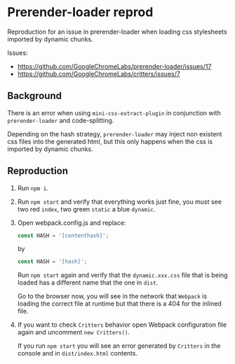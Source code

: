# Prerender-loader reprod

Reproduction for an issue in prerender-loader when loading css stylesheets imported by dynamic chunks.

Issues: 

* https://github.com/GoogleChromeLabs/prerender-loader/issues/17
* https://github.com/GoogleChromeLabs/critters/issues/7

## Background

There is an error when using `mini-css-extract-plugin` in conjunction with `prerender-loader` and code-splitting.

Depending on the hash strategy, `prerender-loader` may inject non existent css files into the generated html, but this only happens when the css is imported by dynamic chunks.

## Reproduction

1. Run `npm i`.

2. Run `npm start` and verify that everything works just fine, you must see two red `index`, two green `static` a blue `dynamic`.

3. Open webpack.config.js and replace:

    ```js
    const HASH = '[contenthash]';
    ```

    by

    ```js
    const HASH = '[hash]';
    ```

    Run `npm start` again and verify that the `dynamic.xxx.css` file that is being loaded has a different name that the one in `dist`.

    Go to the browser now, you will see in the network that `Webpack` is loading the correct file at runtime but that
    there is a 404 for the inlined file.

4. If you want to check `Critters` behavior open Webpack configuration file again and uncomment `new Critters()`.

    If you run `npm start` you will see an error generated by `Critters` in the console and in `dist/index.html` contents.
